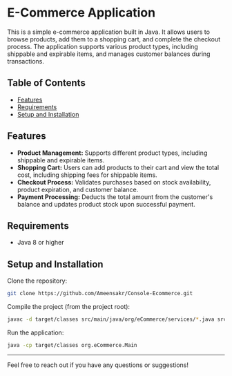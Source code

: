# E-Commerce Application

This is a simple e-commerce application built in Java. It allows users to browse products, add them to a shopping cart, and complete the checkout process. The application supports various product types, including shippable and expirable items, and manages customer balances during transactions.

## Table of Contents
- [Features](#features)
- [Requirements](#requirements)
- [Setup and Installation](#setup-and-installation)

## Features

- **Product Management:** Supports different product types, including shippable and expirable items.
- **Shopping Cart:** Users can add products to their cart and view the total cost, including shipping fees for shippable items.
- **Checkout Process:** Validates purchases based on stock availability, product expiration, and customer balance.
- **Payment Processing:** Deducts the total amount from the customer's balance and updates product stock upon successful payment.

## Requirements

- Java 8 or higher

## Setup and Installation

Clone the repository:

```sh
git clone https://github.com/Ameensakr/Console-Ecommerce.git
```

Compile the project (from the project root):

```sh
javac -d target/classes src/main/java/org/eCommerce/services/*.java src/main/java/org/eCommerce/models/*.java src/main/java/org/eCommerce/*.java
```

Run the application:

```sh
java -cp target/classes org.eCommerce.Main
```
---

Feel free to reach out if you have any questions or suggestions! 